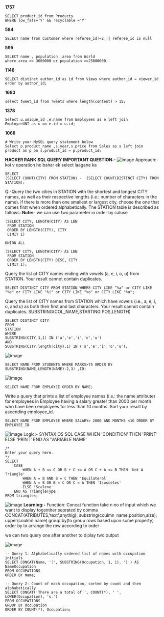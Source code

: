**1757**
```
SELECT product_id from Products 
WHERE low_fats='Y' && recyclable ='Y'
```
**584**
```
SELECT name from Customer where referee_id!=2 || referee_id is null
```
**595**
```
SELECT name , population ,area from World
where area >= 3000000 or population >=25000000;
```
**1148**
```
SELECT distinct author_id as id from Views where author_id = viewer_id order by author_id;
```
**1683**
```
select tweet_id from Tweets where length(content) > 15;
```
**1378**
```
Select u.unique_id ,e.name from Employees as e left join
EmployeeUNI as u on e.id = u.id;
```
**1068**
```
# Write your MySQL query statement below
Select p.product_name ,s.year,s.price from Sales as s left join product as p on s.product_id = p.product_id;
```
**HACKER RANK SQL QUERY IMPORTANT QUESTION:-**
![image](https://github.com/user-attachments/assets/8ce95526-911d-4546-a7e9-3e08f2f534f7)
Approach:- koi v operation ho bahar ek select laagane ka
```
SELECT
(SELECT COUNT(CITY) FROM STATION) -  (SELECT COUNT(DISTINCT CITY) FROM STATION);
```
Q:-Query the two cities in STATION with the shortest and longest CITY names, as well as their respective lengths (i.e.: number of characters in the name). If there is more than one smallest or largest city, choose the one that comes first when ordered alphabetically.
The STATION table is described as follows:
**Note:-** we can use two parameter in order by  caluse

```
(SELECT CITY, LENGTH(CITY) AS LEN
 FROM STATION
 ORDER BY LENGTH(CITY), CITY
 LIMIT 1)
 
UNION ALL

(SELECT CITY, LENGTH(CITY) AS LEN
 FROM STATION
 ORDER BY LENGTH(CITY) DESC, CITY
 LIMIT 1);
```
Query the list of CITY names ending with vowels (a, e, i, o, u) from STATION. Your result cannot contain duplicates.
```
SELECT DISTINCT CITY FROM STATION WHERE CITY LIKE "%a" or CITY LIKE "%e" or CITY LIKE "%i" or CITY LIKE "%o" or CITY LIKE "%u";
```
Query the list of CITY names from STATION which have vowels (i.e., a, e, i, o, and u) as both their first and last characters. Your result cannot contain duplicates.
SUBSTRING(COL_NAME,STARTING POS,LENGTH)
```
SELECT DISTINCT CITY 
FROM 
STATION
WHERE 
SUBSTRING(CITY,1,1) IN ('a','e','i','o','u')
AND 
SUBSTRING(CITY,length(city),1) IN ('a','e','i','o','u');
```

![image](https://github.com/user-attachments/assets/8739bb60-a7eb-4bc8-9b00-9ffeb59c5a14)
```
SELECT NAME FROM STUDENTS WHERE MARKS>75 ORDER BY
SUBSTRING(NAME,LENGTH(NAME)-2,3) ,ID;
```
![image](https://github.com/user-attachments/assets/847a7ef4-172a-461f-aead-cbdd838e8e68)
```
SELECT NAME FROM EMPLOYEE ORDER BY NAME;
```
Write a query that prints a list of employee names (i.e.: the name attribute) for employees in Employee having a salary greater than 2000 per month who have been employees for less than 10 months. Sort your result by ascending employee_id.
```
SELECT NAME FROM EMPLOYEE WHERE SALARY> 2000 AND MONTHS <10 ORDER BY EMPLOYEE_ID
```
![image](https://github.com/user-attachments/assets/43e6d851-12fd-4e22-b6f3-0a357277742d)
Logic:-
SYNTAX OS SQL
CASE 
    WHEN 'CONDITION' THEN 'PRINT'
    ELSE 'PRINT'
    END AS 'VARIABLE NAME'
    
```
/*
Enter your query here.
*/
SELECT  
    CASE 
        WHEN A + B <= C OR B + C <= A OR C + A <= B THEN 'Not A Triangle'
        WHEN A = B AND B = C THEN 'Equilateral'
        WHEN A = B OR B = C OR C = A THEN 'Isosceles'
        ELSE 'Scalene'
    END AS TriangleType
FROM triangles;
```

![image](https://github.com/user-attachments/assets/4367989e-af6e-46ac-853e-89ae45de2c07)
**Learning:-**
Function:
Concat function take n no of input which we want to display togenther seprated by comma 
CONCAT(ATRIBUTES,'text',anythig);
substring(coulmn_name,position,size);
upper(coulmn name)
group by(to group rows based upon some property)
order by to arrange the row according to order

we can two query one after another to diplay two output

![image](https://github.com/user-attachments/assets/ea8c0222-b164-4aec-bf4c-e7c33654043e)
```
-- Query 1: Alphabetically ordered list of names with occupation initials
SELECT CONCAT(Name, '(', SUBSTRING(Occupation, 1, 1), ')') AS NameOccupation
FROM OCCUPATIONS
ORDER BY Name;

-- Query 2: Count of each occupation, sorted by count and then alphabetically
SELECT CONCAT('There are a total of ', COUNT(*), ' ', LOWER(Occupation), 's.')
FROM OCCUPATIONS
GROUP BY Occupation
ORDER BY COUNT(*), Occupation;
```

